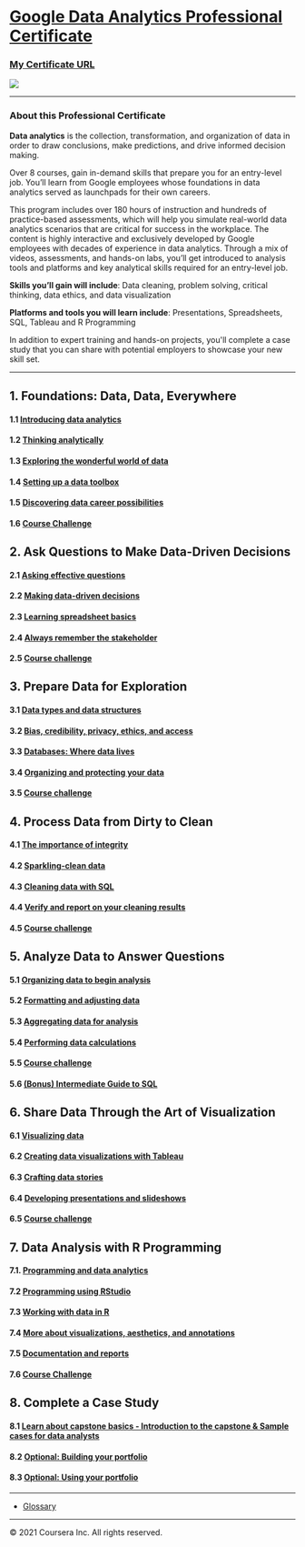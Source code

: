 # [Google Data Analytics Professional Certificate](https://www.coursera.org/professional-certificates/google-data-analytics)

### [My Certificate URL](https://www.coursera.org/account/accomplishments/professional-cert/W4Q4V9JECJ5Q)
![](https://s3.amazonaws.com/coursera_assets/meta_images/generated/CERTIFICATE_LANDING_PAGE/CERTIFICATE_LANDING_PAGE~W4Q4V9JECJ5Q/CERTIFICATE_LANDING_PAGE~W4Q4V9JECJ5Q.jpeg)

---
### About this Professional Certificate

**Data analytics** is the collection, transformation, and organization of data in order to draw conclusions, make predictions, and drive informed decision making. 

Over 8 courses, gain in-demand skills that prepare you for an entry-level job. You’ll learn from Google employees whose foundations in data analytics served as launchpads for their own careers. 

This program includes over 180 hours of instruction and hundreds of practice-based assessments, which will help you simulate real-world data analytics scenarios that are critical for success in the workplace. The content is highly interactive and exclusively developed by Google employees with decades of experience in data analytics. Through a mix of videos, assessments, and hands-on labs, you’ll get introduced to analysis tools and platforms and key analytical skills required for an entry-level job.

**Skills you’ll gain will include**: Data cleaning, problem solving, critical thinking, data ethics, and data visualization

**Platforms and tools you will learn include**: Presentations, Spreadsheets, SQL, Tableau and R Programming

In addition to expert training and hands-on projects, you'll complete a case study that you can share with potential employers to showcase your new skill set.

---

## 1. Foundations: Data, Data, Everywhere
#### 1.1 [Introducing data analytics](https://github.com/brendensong/Google-Data-Analytics-Professional-Certificate/wiki/1.1.Introducing-data-analytics)
#### 1.2 [Thinking analytically](https://github.com/brendensong/Google-Data-Analytics-Professional-Certificate/wiki/1.2.Thinking-analytically)
#### 1.3 [Exploring the wonderful world of data](https://github.com/brendensong/Google-Data-Analytics-Professional-Certificate/wiki/1.3.Exploring-the-wonderful-world-of-data)
#### 1.4 [Setting up a data toolbox](https://github.com/brendensong/Google-Data-Analytics-Professional-Certificate/wiki/1.4.Setting-up-a-data-toolbox)
#### 1.5 [Discovering data career possibilities](https://github.com/brendensong/Google-Data-Analytics-Professional-Certificate/wiki/1.5.Discovering-data-career-possibilities)
#### 1.6 [Course Challenge](https://github.com/brendensong/Google-Data-Analytics-Professional-Certificate/wiki/1.6.Course-Challenge)

## 2. Ask Questions to Make Data-Driven Decisions
#### 2.1 [Asking effective questions](https://github.com/brendensong/Google-Data-Analytics-Professional-Certificate/wiki/2.1.Asking-effective-questions)
#### 2.2 [Making data-driven decisions](https://github.com/brendensong/Google-Data-Analytics-Professional-Certificate/wiki/2.2.Making-data-driven-decisions)
#### 2.3 [Learning spreadsheet basics](https://github.com/brendensong/Google-Data-Analytics-Professional-Certificate/wiki/2.3.Learning-spreadsheet-basics)
#### 2.4 [Always remember the stakeholder](https://github.com/brendensong/Google-Data-Analytics-Professional-Certificate/wiki/2.4.Always-remember-the-stakeholder)
#### 2.5 [Course challenge](https://github.com/brendensong/Google-Data-Analytics-Professional-Certificate/wiki/2.5.Course-challenge)

## 3. Prepare Data for Exploration
#### 3.1 [Data types and data structures](https://github.com/brendensong/Google-Data-Analytics-Professional-Certificate/wiki/3.1.Data-types-and-data-structures)
#### 3.2 [Bias, credibility, privacy, ethics, and access](https://github.com/brendensong/Google-Data-Analytics-Professional-Certificate/wiki/3.2.Bias,-credibility,-privacy,-ethics,-and-access)
#### 3.3 [Databases: Where data lives](https://github.com/brendensong/Google-Data-Analytics-Professional-Certificate/wiki/3.3.Databases:-Where-data-lives)
#### 3.4 [Organizing and protecting your data](https://github.com/brendensong/Google-Data-Analytics-Professional-Certificate/wiki/3.4.Organizing-and-protecting-your-data)
#### 3.5 [Course challenge](https://github.com/brendensong/Google-Data-Analytics-Professional-Certificate/wiki/3.5.Course-challenge)

## 4. Process Data from Dirty to Clean
#### 4.1 [The importance of integrity](https://github.com/brendensong/Google-Data-Analytics-Professional-Certificate/wiki/4.1.The-importance-of-integrity)
#### 4.2 [Sparkling-clean data](https://github.com/brendensong/Google-Data-Analytics-Professional-Certificate/wiki/4.2.Sparkling-clean-data)
#### 4.3 [Cleaning data with SQL](https://github.com/brendensong/Google-Data-Analytics-Professional-Certificate/wiki/4.3.Cleaning-data-with-SQL)
#### 4.4 [Verify and report on your cleaning results](https://github.com/brendensong/Google-Data-Analytics-Professional-Certificate/wiki/4.4.Verify-and-report-on-your-cleaning-results)
#### 4.5 [Course challenge](https://github.com/brendensong/Google-Data-Analytics-Professional-Certificate/wiki/4.5.Course-challenge)

## 5. Analyze Data to Answer Questions
#### 5.1 [Organizing data to begin analysis](https://github.com/brendensong/Google-Data-Analytics-Professional-Certificate/wiki/5.1.Organizing-data-to-begin-analysis)
#### 5.2 [Formatting and adjusting data](https://github.com/brendensong/Google-Data-Analytics-Professional-Certificate/wiki/5.2.Formatting-and-adjusting-data)
#### 5.3 [Aggregating data for analysis](https://github.com/brendensong/Google-Data-Analytics-Professional-Certificate/wiki/5.3.Aggregating-data-for-analysis)
#### 5.4 [Performing data calculations](https://github.com/brendensong/Google-Data-Analytics-Professional-Certificate/wiki/5.4.Performing-data-calculations)
#### 5.5 [Course challenge](https://github.com/brendensong/Google-Data-Analytics-Professional-Certificate/wiki/5.5.Course-challenge)
#### 5.6 [(Bonus) Intermediate Guide to SQL](https://github.com/brendensong/Google-Data-Analytics-Professional-Certificate/wiki/5.6.bonus.Intermediate-Guide-to-SQL)

## 6. Share Data Through the Art of Visualization
#### 6.1 [Visualizing data](https://github.com/brendensong/Google-Data-Analytics-Professional-Certificate/wiki/6.1.Visualizing-data)
#### 6.2 [Creating data visualizations with Tableau](https://github.com/brendensong/Google-Data-Analytics-Professional-Certificate/wiki/6.2.Creating-data-visualizations-with-Tableau)
#### 6.3 [Crafting data stories](https://github.com/brendensong/Google-Data-Analytics-Professional-Certificate/wiki/6.3.Crafting-data-stories)
#### 6.4 [Developing presentations and slideshows](https://github.com/brendensong/Google-Data-Analytics-Professional-Certificate/wiki/6.4.Developing-presentations-and-slideshows)
#### 6.5 [Course challenge](https://github.com/brendensong/Google-Data-Analytics-Professional-Certificate/wiki/6.5.Course-challenge)

## 7. Data Analysis with R Programming

#### 7.1. [Programming and data analytics](https://github.com/brendensong/Google-Data-Analytics-Professional-Certificate/wiki/7.1.Programming-and-data-analytics)
#### 7.2 [Programming using RStudio](https://github.com/brendensong/Google-Data-Analytics-Professional-Certificate/wiki/7.2.Programming-using-RStudio)
#### 7.3 [Working with data in R](https://github.com/brendensong/Google-Data-Analytics-Professional-Certificate/wiki/7.3.Working-with-data-in-R)
#### 7.4 [More about visualizations, aesthetics, and annotations](https://github.com/brendensong/Google-Data-Analytics-Professional-Certificate/wiki/7.4.More-about-visualizations,-aesthetics,-and-annotations)
#### 7.5 [Documentation and reports](https://github.com/brendensong/Google-Data-Analytics-Professional-Certificate/wiki/7.5.Documentation-and-reports)
#### 7.6 [Course Challenge](https://github.com/brendensong/Google-Data-Analytics-Professional-Certificate/wiki/7.6.Course-Challenge)

## 8. Complete a Case Study

#### 8.1 [Learn about capstone basics - Introduction to the capstone & Sample cases for data analysts](https://github.com/brendensong/Google-Data-Analytics-Professional-Certificate/wiki/8.1.Learn-about-capstone-basics)
#### 8.2 [Optional: Building your portfolio](https://github.com/brendensong/Google-Data-Analytics-Professional-Certificate/wiki/8.2.Optional:-Building-your-portfolio)
#### 8.3 [Optional: Using your portfolio](https://github.com/brendensong/Google-Data-Analytics-Professional-Certificate/wiki/8.3.Optional:-Using-your-portfolio)

***
- [Glossary](https://github.com/brendensong/Google-Data-Analytics-Professional-Certificate/wiki/Glossary)

***

© 2021 Coursera Inc. All rights reserved.
